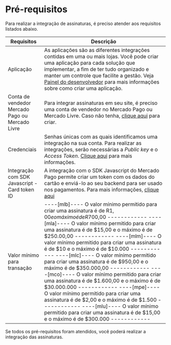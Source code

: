 # Pré-requisitos

Para realizar a integração de assinaturas, é preciso atender aos requisitos listados abaixo.

| Requisitos | Descrição |
|---|---|
| Aplicação  | As aplicações são as diferentes integrações contidas em uma ou mais lojas. Você pode criar uma aplicação para cada solução que implementar, a fim de ter tudo organizado e manter um controle que facilite a gestão. Veja [Painel do desenvolvedor](/developers/pt/docs/subscriptions/additional-content/your-integrations/dashboard) para mais informações sobre como criar uma aplicação. |
| Conta de vendedor Mercado Pago ou Mercado Livre | Para integrar assinaturas em seu site, é preciso uma conta de vendedor no Mercado Pago ou Mercado Livre. Caso não tenha, [clique aqui](https://www.mercadopago[FAKER][URL][DOMAIN]/hub/registration/landing) para criar. | 
| Credenciais | Senhas únicas com as quais identificamos uma integração na sua conta. Para realizar as integrações, serão necessárias a _Public key_ e o _Access Token_. [Clique aqui](/developers/pt/guides/additional-content/your-integrations/credentials) para mais informações. |
| Integração com SDK Javascript - Card token ID | A integração com o SDK Javascript do Mercado Pago permite criar um token com os dados do cartão e enviá-lo ao seu backend para ser usado nos pagamentos. Para mais informações, [clique aqui](/developers/pt/docs/checkout-api/integration-configuration/card/integrate-via-cardform)|
| Valor mínimo para transação | ----[mlb]---- O valor mínimo permitido para criar uma assinatura é de R$1,00 e o máximo é de R$700,00 ------------ ----[mla]---- O valor mínimo permitido para criar uma assinatura é de $15,00 e o máximo é de $250.00,00 ------------ ----[mlm]---- O valor mínimo permitido para criar uma assinatura é de $10 e o máximo é de $10.000 ------------ ----[mlc]---- O valor mínimo permitido para criar uma assinatura é de $950,00 e o máximo é de $350.000,00 ------------ ----[mco]---- O valor mínimo permitido para criar uma assinatura é de $1.600,00 e o máximo é de $30.000.000 ------------ ----[mpe]---- O valor mínimo permitido para criar uma assinatura é de $2,00 e o máximo é de $1.500 ------------ ----[mlu]---- O valor mínimo permitido para criar uma assinatura é de $15,00 e o máximo é de $300.000 ------------ | 

Se todos os pré-requisitos foram atendidos, você poderá realizar a integração das assinaturas.

